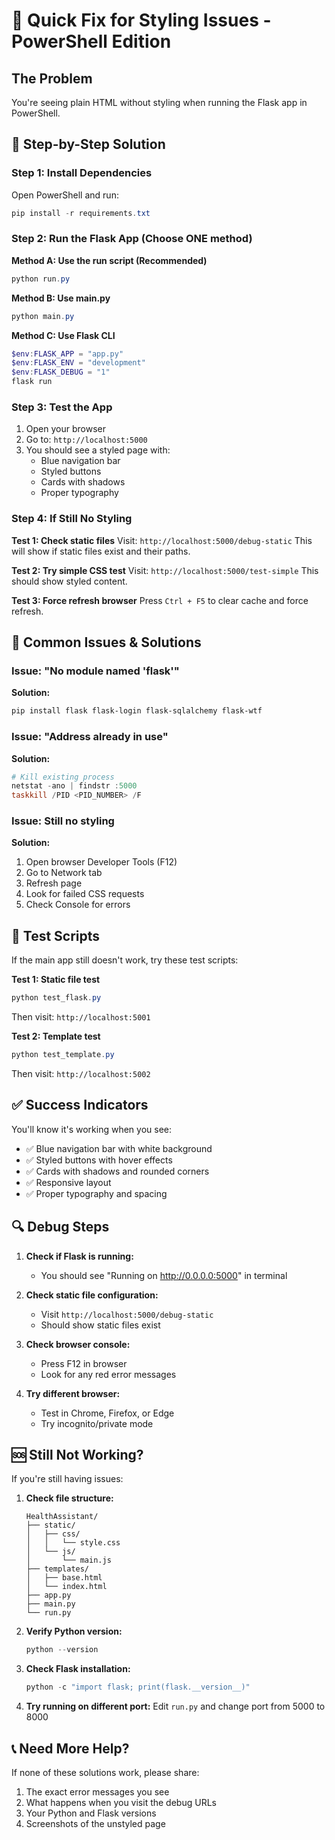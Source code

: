 # 🚀 Quick Fix for Styling Issues - PowerShell Edition

## The Problem
You're seeing plain HTML without styling when running the Flask app in PowerShell.

## 🔧 Step-by-Step Solution

### Step 1: Install Dependencies
Open PowerShell and run:
```powershell
pip install -r requirements.txt
```

### Step 2: Run the Flask App (Choose ONE method)

**Method A: Use the run script (Recommended)**
```powershell
python run.py
```

**Method B: Use main.py**
```powershell
python main.py
```

**Method C: Use Flask CLI**
```powershell
$env:FLASK_APP = "app.py"
$env:FLASK_ENV = "development"
$env:FLASK_DEBUG = "1"
flask run
```

### Step 3: Test the App
1. Open your browser
2. Go to: `http://localhost:5000`
3. You should see a styled page with:
   - Blue navigation bar
   - Styled buttons
   - Cards with shadows
   - Proper typography

### Step 4: If Still No Styling

**Test 1: Check static files**
Visit: `http://localhost:5000/debug-static`
This will show if static files exist and their paths.

**Test 2: Try simple CSS test**
Visit: `http://localhost:5000/test-simple`
This should show styled content.

**Test 3: Force refresh browser**
Press `Ctrl + F5` to clear cache and force refresh.

## 🐛 Common Issues & Solutions

### Issue: "No module named 'flask'"
**Solution:**
```powershell
pip install flask flask-login flask-sqlalchemy flask-wtf
```

### Issue: "Address already in use"
**Solution:**
```powershell
# Kill existing process
netstat -ano | findstr :5000
taskkill /PID <PID_NUMBER> /F
```

### Issue: Still no styling
**Solution:**
1. Open browser Developer Tools (F12)
2. Go to Network tab
3. Refresh page
4. Look for failed CSS requests
5. Check Console for errors

## 🧪 Test Scripts

If the main app still doesn't work, try these test scripts:

**Test 1: Static file test**
```powershell
python test_flask.py
```
Then visit: `http://localhost:5001`

**Test 2: Template test**
```powershell
python test_template.py
```
Then visit: `http://localhost:5002`

## ✅ Success Indicators

You'll know it's working when you see:
- ✅ Blue navigation bar with white background
- ✅ Styled buttons with hover effects
- ✅ Cards with shadows and rounded corners
- ✅ Responsive layout
- ✅ Proper typography and spacing

## 🔍 Debug Steps

1. **Check if Flask is running:**
   - You should see "Running on http://0.0.0.0:5000" in terminal

2. **Check static file configuration:**
   - Visit `http://localhost:5000/debug-static`
   - Should show static files exist

3. **Check browser console:**
   - Press F12 in browser
   - Look for any red error messages

4. **Try different browser:**
   - Test in Chrome, Firefox, or Edge
   - Try incognito/private mode

## 🆘 Still Not Working?

If you're still having issues:

1. **Check file structure:**
   ```
   HealthAssistant/
   ├── static/
   │   ├── css/
   │   │   └── style.css
   │   └── js/
   │       └── main.js
   ├── templates/
   │   ├── base.html
   │   └── index.html
   ├── app.py
   ├── main.py
   └── run.py
   ```

2. **Verify Python version:**
   ```powershell
   python --version
   ```

3. **Check Flask installation:**
   ```powershell
   python -c "import flask; print(flask.__version__)"
   ```

4. **Try running on different port:**
   Edit `run.py` and change port from 5000 to 8000

## 📞 Need More Help?

If none of these solutions work, please share:
1. The exact error messages you see
2. What happens when you visit the debug URLs
3. Your Python and Flask versions
4. Screenshots of the unstyled page
